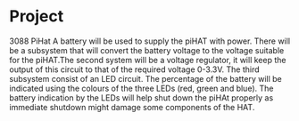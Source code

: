 # Project
3088 PiHat
A battery will be used to supply the piHAT with power. There will be a subsystem that will convert the battery voltage to the voltage suitable for the piHAT.The second system will be a voltage regulator, it will keep the output of this circuit to that of the required voltage 0-3.3V. The third subsystem consist of an LED circuit. The percentage of the battery will be indicated using the colours of the three LEDs (red, green and blue). The battery indication by the LEDs will help shut down the piHAt properly as immediate shutdown might damage some components of the HAT.

